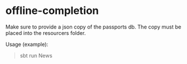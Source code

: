 # offline-completion

Make sure to provide a json copy of the passports db. The copy must be placed into the resourcers folder.

Usage (example):
>sbt
>run News
